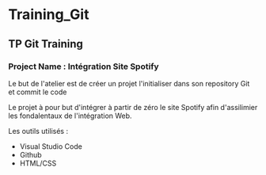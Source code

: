 # Training_Git

## TP Git Training

### Project Name : Intégration Site Spotify

Le but de l'atelier est de créer un projet l'initialiser dans son repository Git et commit le code

Le projet à pour but d'intégrer à partir de zéro le site Spotify afin d'assilimier les fondalentaux de l'intégration Web.

Les outils utilisés :
* Visual Studio Code
* Github
* HTML/CSS

